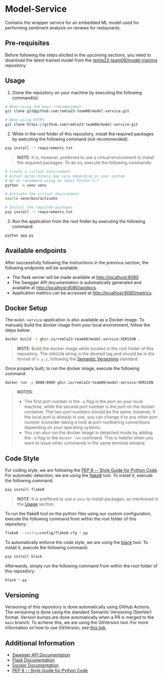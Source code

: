 # Model-Service

Contains the wrapper service for an embedded ML model used for performing sentiment analysis on reviews for restaurants.

## **Pre-requisites**

Before following the steps elicited in the upcoming sections, you need to download the latest trained model from the [remla23-team08/model-training](https://github.com/remla23-team08/model-training) repository. 

## **Usage**

1. Clone the repository on your machine by executing the following command(s):

```bash
# When using SSH keys (recommended)
git clone git@github.com:remla23-team08/model-service.git

# When using HTTPS
git clone https://github.com/remla23-team08/model-service.git
```

2. While in the root folder of this repository, install the required packages by executing the following command (not recommended):

```bash
pip install -r requirements.txt
```

> **NOTE**: It is, however, preferred to use a virtual environment to install the required packages. To do so, execute the following commands:

```bash
# Create a virtual environment
# Actual pyton binary may vary depending on your system
# We do recommend using at least Python 3.7
python -m venv venv

# Activate the virtual environment
source venv/bin/activate

# Install the required packages
pip install -r requirements.txt
```

3. Run the application from the root folder by executing the following command:

```bash
python app.py
```

## **Available endpoints**

After successfully following the instructions in the previous section, the following endpoints will be available:

* The flask server will be made available at <http://localhost:8080>
* The Swagger API documentation is automatically generated and available at <http://localhost:8080/apidocs>.
* Application metrics can be accessed at <http://localhost:8080/metrics>.

## **Docker Setup**

The `model-service` application is also available as a Docker image. To manually build the docker image from your local environment, follow the steps below:

```bash
docker build -t ghcr.io/remla23-team08/model-service:VERSION .
```

> **NOTE**: Build the docker image while located in the root folder of this repository. The `VERSION` string is the desired tag and should be in the format of `x.y.z`, following the [Semantic Versioning](https://semver.org/) standard.

Once properly built, to run the docker image, execute the following command:

```bash
docker run -p 8080:8080 ghcr.io/remla23-team08/model-service:VERSION
```

> **NOTES**: 
> * The first port number in the `-p` flag is the port on your local machine, while the second port number is the port on the docker container. The two port numbers should be the same, however, if the local port is already in use, you can change it to any other port number (consider taking a look at port numbering conventions depending on your operating system).
> * You can also run the docker image in detached mode by adding the `-d` flag to the `docker run` command. This is helpful when you want to issue other commands in the same terminal window.

## **Code Style**

For coding style, we are following the [PEP 8 -- Style Guide for Python Code](https://www.python.org/dev/peps/pep-0008/). For automatic detection, 
we are using the [flake8](https://flake8.pycqa.org/en/latest/) tool. To install it, execute the following command:

```bash
pip install flake8
```

> **NOTE**: It is preffered to use a `venv` to install packages, as mentioned in the [Usage](#usage) section.

To run the flake8 tool on the python files using our custom configuration, execute the following command from within the root folder of this repository:

```bash
flake8 --config=config/flake8.cfg *.py
```

To automatically enforce the code style, we are using the [black](https://black.readthedocs.io/en/stable/) tool. To install it, execute the following command:

```bash
pip install black
```

Afterwards, simply run the following command from within the root folder of this repository:

```bash
black *.py
```

## **Versioning**

Versioning of this repository is done automatically using GitHub Actions. The versioning is done using the standard Semantic Versioning (SemVer) format. Version bumps are done automatically when a PR is merged to the `main` branch. To achieve this, we are using the GitVersion tool. For more information on how to use GitVersion, see [this link](https://gitversion.net/docs/).

## **Additional Information**

* [Swagger API Documentation](https://swagger.io/docs/specification/about/)
* [Flask Documentation](https://flask.palletsprojects.com/en/2.2.x/)
* [Docker Documentation](https://docs.docker.com/)
* [PEP 8 -- Style Guide for Python Code](https://www.python.org/dev/peps/pep-0008/)
